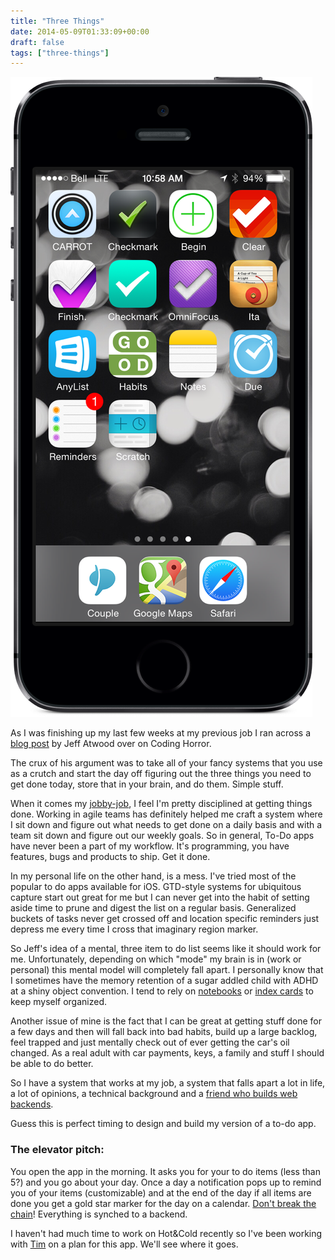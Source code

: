 ```yaml
---
title: "Three Things"
date: 2014-05-09T01:33:09+00:00
draft: false
tags: ["three-things"]
---
```


![Look at alllll the lists](/images/2014/May/todos-1.png)

As I was finishing up my last few weeks at my previous job I ran across a [blog post](http://blog.codinghorror.com/three-things/) by Jeff Atwood over on Coding Horror. 

The crux of his argument was to take all of your fancy systems that you use as a crutch and start the day off figuring out the three things you need to get done today, store that in your brain, and do them. Simple stuff. 

When it comes my [jobby-job](http://thegreatdiscontent.com/merlin-mann), I feel I'm pretty disciplined at getting things done. Working in agile teams has definitely helped me craft a system where I sit down and figure out what needs to get done on a daily basis and with a team sit down and figure out our weekly goals. So in general, To-Do apps have never been a part of my workflow. It's programming, you have features, bugs and products to ship. Get it done.

In my personal life on the other hand, is a mess. I've tried most of the popular to do apps available for iOS. GTD-style systems for ubiquitous capture start out great for me but I can never get into the habit of setting aside time to prune and digest the list on a regular basis. Generalized buckets of tasks never get crossed off and location specific reminders just depress me every time I cross that imaginary region marker.

So Jeff's idea of a mental, three item to do list seems like it should work for me. Unfortunately, depending on which "mode" my brain is in (work or personal) this mental model will completely fall apart. I personally know that I sometimes have the memory retention of a sugar addled child with ADHD at a shiny object convention. I tend to rely on [notebooks](http://fieldnotesbrand.com/) or [index cards](http://www.43folders.com/2004/09/03/introducing-the-hipster-pda) to keep myself organized.

Another issue of mine is the fact that I can be great at getting stuff done for a few days and then will fall back into bad habits, build up a large backlog, feel trapped and just mentally check out of ever getting the car's oil changed. As a real adult with car payments, keys, a family and stuff I should be able to do better.

So I have a system that works at my job, a system that falls apart a lot in life, a lot of opinions, a technical background and a [friend who builds web backends](http://timuruski.com/). 

Guess this is perfect timing to design and build my version of a to-do app.

### The elevator pitch:

You open the app in the morning. It asks you for your to do items (less than 5?) and you go about your day. Once a day a notification pops up to remind you of your items (customizable) and at the end of the day if all items are done you get a gold star marker for the day on a calendar. [Don't break the chain](http://lifehacker.com/281626/jerry-seinfelds-productivity-secret)! Everything is synched to a backend.

I haven't had much time to work on Hot&Cold recently so I've been working with [Tim](http://timuruski.com/) on a plan for this app. We'll see where it goes.